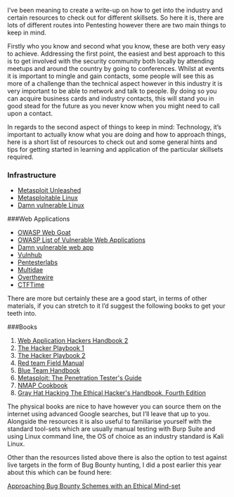 I’ve been meaning to create a write-up on how to get into the industry and certain resources to check out for different skillsets. So here it is, there are lots of different routes into Pentesting however there are two main things to keep in mind. 

Firstly who you know and second what you know, these are both very easy to achieve. Addressing the first point, the easiest and best approach to this is to get involved with the security community both locally by attending meetups and around the country by going to conferences. Whilst at events it is important to mingle and gain contacts, some people will see this as more of a challenge than the technical aspect however in this industry it is very important to be able to network and talk to people. By doing so you can acquire business cards and industry contacts, this will stand you in good stead for the future as you never know when you might need to call upon a contact. 

In regards to the second aspect of things to keep in mind: Technology, it’s important to actually know what you are doing and how to approach things, here is a short list of resources to check out and some general hints and tips for getting started in learning and application of the particular skillsets required.

### Infrastructure
 - [Metasploit Unleashed](https://www.offensive-security.com/metasploit-unleashed/)
 - [Metasploitable Linux](https://www.offensive-security.com/metasploit-unleashed/requirements/)
 - [Damn vulnerable Linux](https://distrowatch.com/table.php?distribution=dvl)

###Web Applications
- [OWASP Web Goat](https://www.owasp.org/index.php/WebGoat_Installation)
- [OWASP List of Vulnerable Web Applications](https://www.owasp.org/index.php/OWASP_Vulnerable_Web_Applications_Directory_Project/Pages/Offline)
- [Damn vulnerable web app](http://www.dvwa.co.uk/)
- [Vulnhub](https://www.vulnhub.com/)
- [Pentesterlabs](https://pentesterlab.com/)
- [Multidae](https://www.owasp.org/index.php/OWASP_Mutillidae_2_Project)
- [Overthewire](http://overthewire.org/wargames/)
- [CTFTime](https://ctftime.org/)

There are more but certainly these are a good start, in terms of other materials, if you can stretch to it I’d suggest the following books to get your teeth into.

###Books

 1. [Web Application Hackers Handbook 2](http://amzn.to/1NOwTvt)
 2. [The Hacker Playbook 1](http://amzn.to/1NOwKYV) 
 3. [The Hacker Playbook 2](http://amzn.to/1W2ViRl)
 4. [Red team Field Manual](http://amzn.to/1W2VdNv) 
 5. [Blue Team Handbook](http://amzn.to/1NOwCsB)
 6. [Metasploit: The Penetration Tester's Guide](http://amzn.to/21pCR8z)
 7. [NMAP Cookbook](http://amzn.to/1NOwoBN)
 8. [Gray Hat Hacking The Ethical Hacker's Handbook, Fourth Edition](http://amzn.to/21pCElZ)


The physical books are nice to have however you can source them on the internet using advanced Google searches, but I’ll leave that up to you.
Alongside the resources it is also useful to familiarise yourself with the standard tool-sets which are usually manual testing with Burp Suite and using Linux command line, the OS of choice as an industry standard is Kali Linux.

Other than the resources listed above there is also the option to test against live targets in the form of Bug Bounty hunting, I did a post earlier this year about this which can be found here:

[Approaching Bug Bounty Schemes with an Ethical Mind-set](https://blog.zsec.uk/bounties)
